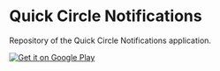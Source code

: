 Quick Circle Notifications
===============

Repository of the Quick Circle Notifications application.

<a href="https://play.google.com/store/apps/details?id=zsoltmester.qcn">
  <img alt="Get it on Google Play"
       src="https://developer.android.com/images/brand/en_generic_rgb_wo_60.png" />
</a>
